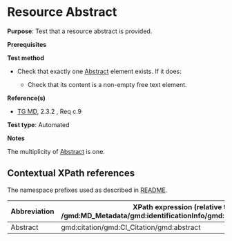# Resource Abstract

**Purpose**: Test that a resource abstract is provided.

**Prerequisites**

**Test method**

* Check that exactly one [Abstract](#abstract) element exists. If it does:

    * Check that its content is a non-empty free text element.

**Reference(s)**	 

* [TG MD](./README.md#ref_TG_MD), 2.3.2 , Req c.9


**Test type**: Automated

**Notes**

The multiplicity of [Abstract](#abstract) is one.

## Contextual XPath references

The namespace prefixes used as described in [README](./README.md#namespaces).

Abbreviation                                   |  XPath expression (relative to /gmd:MD_Metadata/gmd:identificationInfo/gmd:MD_DataIdentification)
-----------------------------------------------| -------------------------------------------------------------------------
<a name="abstract"></a> Abstract  | gmd:citation/gmd:CI_Citation/gmd:abstract
